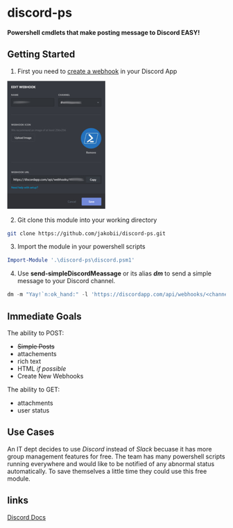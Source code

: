 # discord-ps
#### Powershell cmdlets that make posting message to Discord EASY!


## Getting Started
1) First you need to [create a webhook](https://support.discordapp.com/hc/en-us/articles/228383668-Intro-to-Webhooks) in your Discord App


       
![Blah](https://github.com/jakobii/discord-ps/blob/master/examples/pics/discordwebhookui.jpg?raw=true "Dicord UI")


2) Git clone this module into your working directory
```bash
git clone https://github.com/jakobii/discord-ps.git
```


3) Import the module in your powershell scripts
```powershell
Import-Module '.\discord-ps\discord.psm1'
```


4) Use **send-simpleDiscordMeassage** or its alias ***dm*** to send a simple message to your Discord channel.
```powershell
dm -m "Yay!`n:ok_hand:" -l 'https://discordapp.com/api/webhooks/<channel_id>/<token>'
```


## Immediate Goals

The ability to POST:
- <strike>Simple Posts</strike>
- attachements
- rich text
- HTML *if possible*
- Create New Webhooks


The ability to GET:
- attachments
- user status



## Use Cases
An IT dept decides to use *Discord* instead of *Slack* becuase it has more group management features for free. The team has many powershell scripts running everywhere and would like to be notified of any abnormal status automatically. To save themselves a little time they could use this free module.



## links
[Discord Docs](https://discordapp.com/developers/docs/intro)